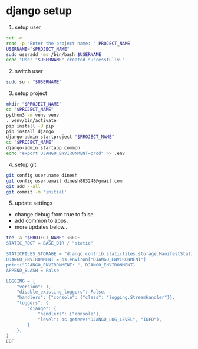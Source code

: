 # django setup
1. setup user
```sh
set -e
read -p "Enter the project name: " PROJECT_NAME
USERNAME="$PROJECT_NAME"
sudo useradd -ms /bin/bash $USERNAME
echo "User "$USERNAME" created successfully."
```
2. switch user
```sh
sudo su - "$USERNAME"
```
3. setup project
```sh
mkdir "$PROJECT_NAME"
cd "$PROJECT_NAME"
python3 -m venv venv
. venv/bin/activate
pip install -U pip
pip install django
django-admin startproject "$PROJECT_NAME"
cd "$PROJECT_NAME"
django-admin startapp common
echo "export DJANGO_ENVIRONMENT=prod" >> .env
```
4. setup git
```sh
git config user.name dinesh
git config user.email dinesh883248@gmail.com
git add --all
git commit -m 'initial'
```
5. update settings
- change debug from true to false.
- add common to apps.
- more updates below..
```sh
tee -a "$PROJECT_NAME" <<EOF
STATIC_ROOT = BASE_DIR / "static"

STATICFILES_STORAGE = "django.contrib.staticfiles.storage.ManifestStaticFilesStorage"
DJANGO_ENVIRONMENT = os.environ["DJANGO_ENVIRONMENT"]
print("DJANGO_ENVIRONMENT: ", DJANGO_ENVIRONMENT)
APPEND_SLASH = False

LOGGING = {
    "version": 1,
    "disable_existing_loggers": False,
    "handlers": {"console": {"class": "logging.StreamHandler"}},
    "loggers": {
        "django": {
            "handlers": ["console"],
            "level": os.getenv("DJANGO_LOG_LEVEL", "INFO"),
        }
    },
}
EOF
```
